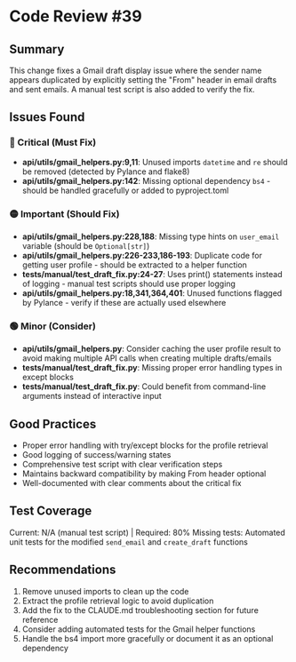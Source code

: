 # Code Review #39

## Summary

This change fixes a Gmail draft display issue where the sender name appears duplicated by explicitly setting the "From" header in email drafts and sent emails. A manual test script is also added to verify the fix.

## Issues Found

### 🔴 Critical (Must Fix)

- **api/utils/gmail_helpers.py:9,11**: Unused imports `datetime` and `re` should be removed (detected by Pylance and flake8)
- **api/utils/gmail_helpers.py:142**: Missing optional dependency `bs4` - should be handled gracefully or added to pyproject.toml

### 🟡 Important (Should Fix)

- **api/utils/gmail_helpers.py:228,188**: Missing type hints on `user_email` variable (should be `Optional[str]`)
- **api/utils/gmail_helpers.py:226-233,186-193**: Duplicate code for getting user profile - should be extracted to a helper function
- **tests/manual/test_draft_fix.py:24-27**: Uses print() statements instead of logging - manual test scripts should use proper logging
- **api/utils/gmail_helpers.py:18,341,364,401**: Unused functions flagged by Pylance - verify if these are actually used elsewhere

### 🟢 Minor (Consider)

- **api/utils/gmail_helpers.py**: Consider caching the user profile result to avoid making multiple API calls when creating multiple drafts/emails
- **tests/manual/test_draft_fix.py**: Missing proper error handling types in except blocks
- **tests/manual/test_draft_fix.py**: Could benefit from command-line arguments instead of interactive input

## Good Practices

- Proper error handling with try/except blocks for the profile retrieval
- Good logging of success/warning states
- Comprehensive test script with clear verification steps
- Maintains backward compatibility by making From header optional
- Well-documented with clear comments about the critical fix

## Test Coverage

Current: N/A (manual test script) | Required: 80%
Missing tests: Automated unit tests for the modified `send_email` and `create_draft` functions

## Recommendations

1. Remove unused imports to clean up the code
2. Extract the profile retrieval logic to avoid duplication
3. Add the fix to the CLAUDE.md troubleshooting section for future reference
4. Consider adding automated tests for the Gmail helper functions
5. Handle the bs4 import more gracefully or document it as an optional dependency
